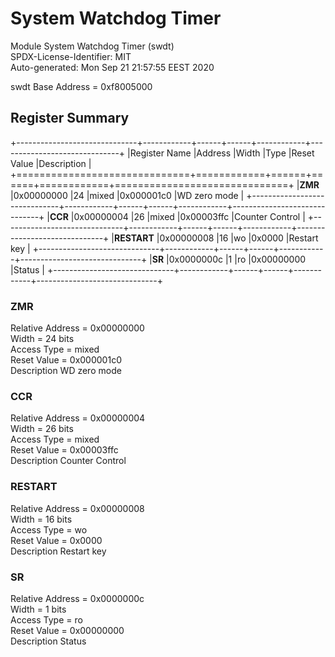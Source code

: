 # System Watchdog Timer  

Module System Watchdog Timer (swdt)  
SPDX-License-Identifier: MIT  
Auto-generated: Mon Sep 21 21:57:55 EEST 2020  

swdt Base Address = 0xf8005000  

## Register Summary  

+------------------------------+------------+------+------+------------+------------------------------+
|Register Name                 |Address     |Width |Type  |Reset Value |Description                   |
+==============================+============+======+======+============+==============================+
|**ZMR**                       |0x00000000  |24    |mixed |0x000001c0  |WD zero mode                  |
+------------------------------+------------+------+------+------------+------------------------------+
|**CCR**                       |0x00000004  |26    |mixed |0x00003ffc  |Counter Control               |
+------------------------------+------------+------+------+------------+------------------------------+
|**RESTART**                   |0x00000008  |16    |wo    |0x0000      |Restart key                   |
+------------------------------+------------+------+------+------------+------------------------------+
|**SR**                        |0x0000000c  |1     |ro    |0x00000000  |Status                        |
+------------------------------+------------+------+------+------------+------------------------------+

### ZMR  

Relative Address = 0x00000000  
Width = 24 bits  
Access Type = mixed  
Reset Value = 0x000001c0  
Description WD zero mode  


### CCR  

Relative Address = 0x00000004  
Width = 26 bits  
Access Type = mixed  
Reset Value = 0x00003ffc  
Description Counter Control  


### RESTART  

Relative Address = 0x00000008  
Width = 16 bits  
Access Type = wo  
Reset Value = 0x0000  
Description Restart key  


### SR  

Relative Address = 0x0000000c  
Width = 1 bits  
Access Type = ro  
Reset Value = 0x00000000  
Description Status  

